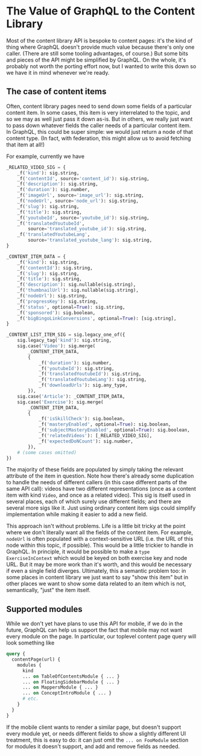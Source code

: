 # The Value of GraphQL to the Content Library

Most of the content library API is bespoke to content pages: it's the kind of thing where GraphQL doesn't provide much value because there's only one caller.  (There are still some tooling advantages, of course.)  But some bits and pieces of the API might be simplified by GraphQL.  On the whole, it's probably not worth the porting effort now, but I wanted to write this down so we have it in mind whenever we're ready.

## The case of content items

Often, content library pages need to send down some fields of a particular content item.  In some cases, this item is very interrelated to the topic, and so we may as well just pass it down as-is.  But in others, we really just want to pass down whatever fields the caller needs of a particular content item.  In GraphQL, this could be super simple: we would just return a node of that content type.  (In fact, with federation, this might allow us to avoid fetching that item at all!)

For example, currently we have
```python
_RELATED_VIDEO_SIG = {
    _f('kind'): sig.string,
    _f('contentId', source='content_id'): sig.string,
    _f('description'): sig.string,
    _f('duration'): sig.number,
    _f('imageUrl', source='image_url'): sig.string,
    _f('nodeUrl', source='node_url'): sig.string,
    _f('slug'): sig.string,
    _f('title'): sig.string,
    _f('youtubeId', source='youtube_id'): sig.string,
    _f('translatedYoutubeId',
        source='translated_youtube_id'): sig.string,
    _f('translatedYoutubeLang',
        source='translated_youtube_lang'): sig.string,
}

_CONTENT_ITEM_DATA = {
    _f('kind'): sig.string,
    _f('contentId'): sig.string,
    _f('slug'): sig.string,
    _f('title'): sig.string,
    _f('description'): sig.nullable(sig.string),
    _f('thumbnailUrl'): sig.nullable(sig.string),
    _f('nodeUrl'): sig.string,
    _f('progressKey'): sig.string,
    _f('status', optional=True): sig.string,
    _f('sponsored'): sig.boolean,
    _f('bigBingoLinkConversions', optional=True): [sig.string],
}

_CONTENT_LIST_ITEM_SIG = sig.legacy_one_of({
    sig.legacy_tag('kind'): sig.string,
    sig.case('Video'): sig.merge(
        _CONTENT_ITEM_DATA,
        {
            _f('duration'): sig.number,
            _f('youtubeId'): sig.string,
            _f('translatedYoutubeId'): sig.string,
            _f('translatedYoutubeLang'): sig.string,
            _f('downloadUrls'): sig.any_type,
        }),
    sig.case('Article'): _CONTENT_ITEM_DATA,
    sig.case('Exercise'): sig.merge(
        _CONTENT_ITEM_DATA,
        {
            _f('isSkillCheck'): sig.boolean,
            _f('masteryEnabled', optional=True): sig.boolean,
            _f('subjectMasteryEnabled', optional=True): sig.boolean,
            _f('relatedVideos'): [_RELATED_VIDEO_SIG],
            _f('expectedDoNCount'): sig.number,
        }),
    # (some cases omitted)
})
```
The majority of these fields are populated by simply taking the relevant attribute of the item in question.  Note how there's already some duplication to handle the needs of different callers (in this case different parts of the same API call): videos have two different representations (once as a content item with kind `Video`, and once as a related video).  This sig is itself used in several places, each of which surely use different fields; and there are several more sigs like it.  Just using ordinary content item sigs could simplify implementation while making it easier to add a new field.

This approach isn't without problems.  Life is a little bit tricky at the point where we don't literally want all the fields of the content item.  For example, `nodeUrl` is often populated with a context-sensitive URL (i.e. the URL of this node within this topic, if possible).  This would be a little trickier to handle in GraphQL.  In principle, it would be possible to make a `type ExerciseInContext` which would be keyed on both exercise key and node URL.  But it may be more work than it's worth, and this would be necessary if even a single field diverges.  Ultimately, this a semantic problem too: in some places in content library we just want to say "show this item" but in other places we want to show some data related to an item which is not, semantically, "just" the item itself.

## Supported modules

While we don't yet have plans to use this API for mobile, if we do in the future, GraphQL can help us support the fact that mobile may not want every module on the page.  In particular, our toplevel content page query will look something like
```graphql
query {
  contentPage(url) {
    modules {
      kind
      ... on TableOfContentsModule { ... }
      ... on FloatingSidebarModule { ... }
      ... on MappersModule { ... }
      ... on ConceptIntroModule { ... }
      # etc.
    }
  }
}
```

If the mobile client wants to render a similar page, but doesn't support every module yet, or needs different fields to show a slightly different UI treatment, this is easy to do: it can just omit the `... on FooModule` section for modules it doesn't support, and add and remove fields as needed.
